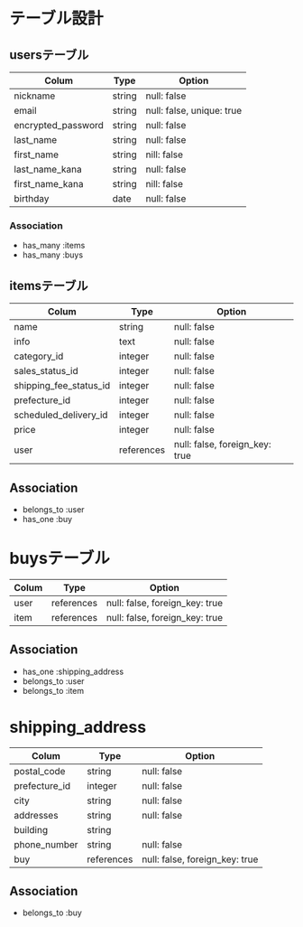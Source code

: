 # テーブル設計

## usersテーブル

| Colum              | Type    | Option         |
| ------------------ | ------- | -------------- |
| nickname           | string  | null: false    |
| email              | string  | null: false, unique: true   |
| encrypted_password | string  | null: false    |
| last_name          | string  | null: false    |
| first_name         | string  | nill: false    |
| last_name_kana     | string  | null: false    |
| first_name_kana    | string  | nill: false    |
| birthday           | date    | null: false    |


### Association
- has_many :items
- has_many :buys


## itemsテーブル

| Colum                  | Type       | Option                         |
| ---------------------- | ---------- | ------------------------------ |
| name                   | string       | null: false                    |
| info                   | text       | null: false                    |
| category_id            | integer    | null: false                    |
| sales_status_id        | integer    | null: false                    |
| shipping_fee_status_id | integer    | null: false                    |
| prefecture_id          | integer    | null: false                    |
| scheduled_delivery_id  | integer    | null: false                    |
| price                  | integer    | null: false                    |
| user                   | references | null: false, foreign_key: true |

## Association
- belongs_to :user
- has_one :buy




# buysテーブル

| Colum          | Type      | Option        |
| -------------- | --------- | ------------- |
| user  | references | null: false, foreign_key: true |
| item  | references | null: false, foreign_key: true |


## Association
- has_one :shipping_address
- belongs_to :user
- belongs_to :item



# shipping_address

| Colum         | Type     | Option      |
| ------------- | -------- | ----------- |
| postal_code   | string   | null: false |
| prefecture_id | integer  | null: false |
| city          | string   | null: false |
| addresses     | string   | null: false |
| building      | string   | 
| phone_number  | string   | null: false |
| buy           | references | null: false, foreign_key: true |

## Association
- belongs_to :buy